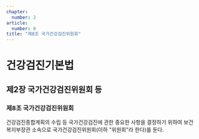 ```yaml
---
chapter:
  number: 2
article:
  number: 8
title: "제8조 국가건강검진위원회"
---
```

# 건강검진기본법

## 제2장 국가건강검진위원회 등

### 제8조 국가건강검진위원회

건강검진종합계획의 수립 등 국가건강검진에 관한 중요한 사항을 결정하기 위하여 보건복지부장관 소속으로 국가건강검진위원회(이하 "위원회"라 한다)를 둔다.
